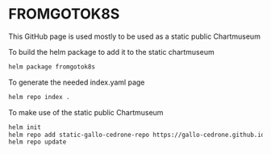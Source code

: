 # FROMGOTOK8S

This GitHub page is used mostly to be used as a static public Chartmuseum

To build the helm package to add it to the static chartmuseum
```sh
helm package fromgotok8s
```

To generate the needed index.yaml page  
```sh
helm repo index .
```

To make use of the static public Chartmuseum
```sh
helm init
helm repo add static-gallo-cedrone-repo https://gallo-cedrone.github.io/fromgotok8s
helm repo update
```